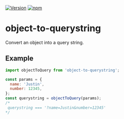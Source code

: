 [![Version](http://img.shields.io/npm/v/object-to-querystring.svg)](https://www.npmjs.org/package/object-to-querystring)
[![npm](https://img.shields.io/npm/dt/object-to-querystring.svg)](Downloads)

# object-to-querystring

Convert an object into a query string.

## Example

```js
import objectToQuery from 'object-to-querystring';

const params = {
  name: 'Justin',
  number: 12345,
};
const querystring = objectToQuery(params);
/*
 querystring === '?name=Justin&number=12345'
*/
```
